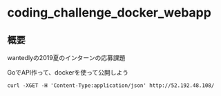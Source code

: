 # coding_challenge_docker_webapp

## 概要
wantedlyの2019夏のインターンの応募課題

GoでAPI作って、dockerを使って公開しよう


```
curl -XGET -H 'Content-Type:application/json' http://52.192.48.108/
```

